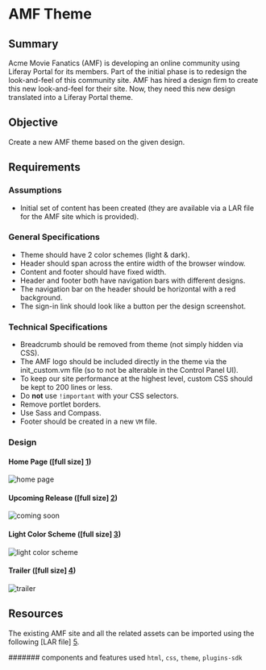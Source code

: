 AMF Theme
=========

Summary
-------
Acme Movie Fanatics (AMF) is developing an online community using Liferay Portal for its members.  Part of the initial phase is to redesign the look-and-feel of this community site.  AMF has hired a design firm to create this new look-and-feel for their site.  Now, they need this new design translated into a Liferay Portal theme.

Objective
---------
Create a new AMF theme based on the given design.

Requirements
------------
### Assumptions
* Initial set of content has been created (they are available via a LAR file for the AMF site which is provided).

### General Specifications
* Theme should have 2 color schemes (light & dark).
* Header should span across the entire width of the browser window.
* Content and footer should have fixed width.
* Header and footer both have navigation bars with different designs.
* The navigation bar on the header should be horizontal with a red background.
* The sign-in link should look like a button per the design screenshot.

### Technical Specifications
* Breadcrumb should be removed from theme (not simply hidden via CSS).
* The AMF logo should be included directly in the theme via the init_custom.vm file (so to not be alterable in the Control Panel UI).
* To keep our site performance at the highest level, custom CSS should be kept to 200 lines or less.
* Do **not** use ```!important``` with your CSS selectors.
* Remove portlet borders.
* Use Sass and Compass.
* Footer should be created in a new ```VM``` file.

### Design
#### Home Page ([full size] [1])
![home page](http://farm8.staticflickr.com/7418/13111094385_b25cd28416_z.jpg)
#### Upcoming Release ([full size] [2])
![coming soon](http://farm4.staticflickr.com/3827/13110803754_becbdd8717_z.jpg)
#### Light Color Scheme ([full size] [3])
![light color scheme](http://farm3.staticflickr.com/2156/13111185065_caab7436e2_z.jpg)
#### Trailer ([full size] [4])
![trailer](http://farm8.staticflickr.com/7319/13111324643_466a91caaa_z.jpg)

## Resources
The existing AMF site and all the related assets can be imported using the following [LAR file] [5].

####### components and features used
`html`, `css`, `theme`, `plugins-sdk`

[1]: http://farm8.staticflickr.com/7418/13111094385_b06f50103a_o.png
[2]: http://farm4.staticflickr.com/3827/13110803754_046514ebd7_o.png
[3]: http://farm3.staticflickr.com/2156/13111185065_f2a805f151_o.png
[4]: http://farm8.staticflickr.com/7319/13111324643_62daa215df_o.png
[5]: https://in.liferay.com/documents/210910/373495/Theme-Training-AMF-01-Public-Pages.lar/ee02e129-80d9-4b3d-adae-c8658133bbf4
